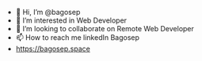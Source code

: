 - 👋 Hi, I’m @bagosep
- 👀 I’m interested in Web Developer
- 💞️ I’m looking to collaborate on Remote Web Developer
- 📫 How to reach me linkedIn Bagosep
- https://bagosep.space

<!---
bagosep/bagosep is a ✨ special ✨ repository because its `README.md` (this file) appears on your GitHub profile.
You can click the Preview link to take a look at your changes.
--->
